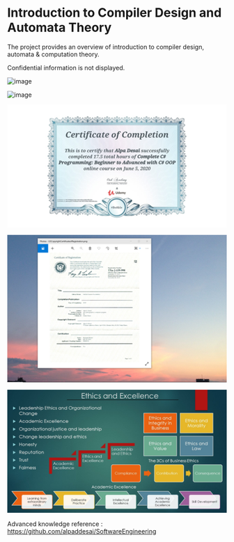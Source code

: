 # Introduction to  Compiler Design and Automata Theory

The project provides an overview of introduction to compiler design, automata & computation theory. 

Confidential information is not displayed.  

![image](ComputationTheory.png)

![image](CompilerDesign.png)

![image](CSharp.jpg)

![image](USCopyrightCertificate.png)

![image](Ethics.jpg)

Advanced knowledge reference : https://github.com/alpaddesai/SoftwareEngineering


